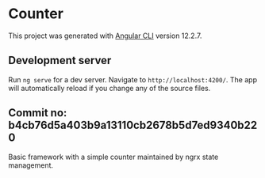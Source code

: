 # Counter

This project was generated with [Angular CLI](https://github.com/angular/angular-cli) version 12.2.7.

## Development server

Run `ng serve` for a dev server. Navigate to `http://localhost:4200/`. The app will automatically reload if you change any of the source files.

## Commit no: b4cb76d5a403b9a13110cb2678b5d7ed9340b220

Basic framework with a simple counter maintained by ngrx state management.
